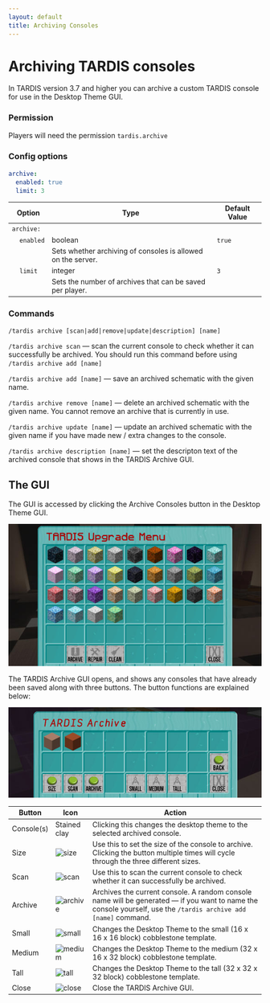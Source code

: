 ```yaml
---
layout: default
title: Archiving Consoles
---
```


# Archiving TARDIS consoles

In TARDIS version 3.7 and higher you can archive a custom TARDIS console for use in the Desktop Theme GUI.

### Permission

Players will need the permission `tardis.archive`

### Config options

```yaml title="/plugins/TARDIS/config.yml"
archive:
  enabled: true
  limit: 3
```

| Option                            | Type                                                         | Default Value |
|-----------------------------------|--------------------------------------------------------------|---------------|
| `archive:`                        |
| &nbsp;&nbsp;&nbsp;&nbsp;`enabled` | boolean                                                      | `true`        |
| &nbsp;                            | Sets whether archiving of consoles is allowed on the server. |
| &nbsp;&nbsp;&nbsp;&nbsp;`limit`   | integer                                                      | `3`           |
| &nbsp;                            | Sets the number of archives that can be saved per player.    |

### Commands

```
/tardis archive [scan|add|remove|update|description] [name]
```

`/tardis archive scan` — scan the current console to check whether it can successfully be archived. You should run this
command before using `/tardis archive add [name]`

`/tardis archive add [name]` — save an archived schematic with the given name.

`/tardis archive remove [name]` — delete an archived schematic with the given name. You cannot remove an archive that is
currently in use.

`/tardis archive update [name]` — update an archived schematic with the given name if you have made new / extra changes
to the console.

`/tardis archive description [name]` — set the descripton text of the archived console that shows in the TARDIS Archive
GUI.

## The GUI

The GUI is accessed by clicking the Archive Consoles button in the Desktop Theme GUI.

![Archive button](/images/docs/archive_button.jpg)

The TARDIS Archive GUI opens, and shows any consoles that have already been saved along with three buttons. The button
functions are explained below:

![TARDIS Archive GUI](/images/docs/archive_gui.jpg)

| Button     | Icon                                                                                                                                        | Action                                                                                                                                                          |
|------------|---------------------------------------------------------------------------------------------------------------------------------------------|-----------------------------------------------------------------------------------------------------------------------------------------------------------------|
| Console(s) | Stained clay                                                                                                                                | Clicking this changes the desktop theme to the selected archived console.                                                                                       |
| Size       | ![size](https://github.com/eccentricdevotion/TARDIS-Resource-Pack/raw/master/assets/tardis/textures/item/gui/archive/size_button.png)       | Use this to set the size of the console to archive. Clicking the button multiple times will cycle through the three different sizes.                            |
| Scan       | ![scan](https://github.com/eccentricdevotion/TARDIS-Resource-Pack/raw/master/assets/tardis/textures/item/gui/archive/scan_button.png)       | Use this to scan the current console to check whether it can successfully be archived.                                                                          |
| Archive    | ![archive](https://github.com/eccentricdevotion/TARDIS-Resource-Pack/raw/master/assets/tardis/textures/item/gui/archive/archive_button.png) | Archives the current console. A random console name will be generated — if you want to name the console yourself, use the `/tardis archive add [name]` command. |
| Small      | ![small](https://github.com/eccentricdevotion/TARDIS-Resource-Pack/raw/master/assets/tardis/textures/item/gui/archive/small.png)            | Changes the Desktop Theme to the small (16 x 16 x 16 block) cobblestone template.                                                                               |
| Medium     | ![medium](https://github.com/eccentricdevotion/TARDIS-Resource-Pack/raw/master/assets/tardis/textures/item/gui/archive/medium.png)          | Changes the Desktop Theme to the medium (32 x 16 x 32 block) cobblestone template.                                                                              |
| Tall       | ![tall](https://github.com/eccentricdevotion/TARDIS-Resource-Pack/raw/master/assets/tardis/textures/item/gui/archive/tall.png)              | Changes the Desktop Theme to the tall (32 x 32 x 32 block) cobblestone template.                                                                                |
| Close      | ![close](https://github.com/eccentricdevotion/TARDIS-Resource-Pack/raw/master/assets/tardis/textures/item/gui/close.png)                    | Close the TARDIS Archive GUI.                                                                                                                                   |

